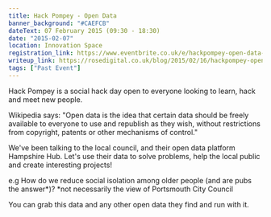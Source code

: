 ```yaml
---
title: Hack Pompey - Open Data
banner_background: "#CAEFCB"
dateText: 07 February 2015 (09:30 - 18:30)
date: "2015-02-07"
location: Innovation Space
registration_link: https://www.eventbrite.co.uk/e/hackpompey-open-data-tickets-15325330476#
writeup_link: https://rosedigital.co.uk/blog/2015/02/16/hackpompey-open-data.html
tags: ["Past Event"]
---
```


Hack Pompey is a social hack day open to everyone looking to learn, hack and meet new people.

Wikipedia says: "Open data is the idea that certain data should be freely available to everyone to use and republish as they wish, without restrictions from copyright, patents or other mechanisms of control."

We've been talking to the local council, and their open data platform Hampshire Hub. Let's use their data to solve problems, help the local public and create interesting projects!

e.g How do we reduce social isolation among older people (and are pubs the answer*)?
*not necessarily the view of Portsmouth City Council

You can grab this data and any other open data they find and run with it.
